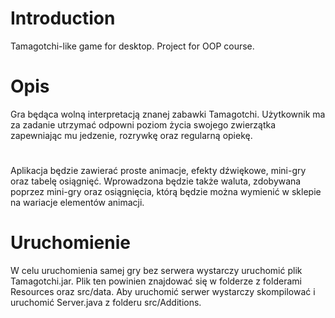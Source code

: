 # Introduction 
Tamagotchi-like game for desktop. Project for OOP course.

# Opis
Gra będąca wolną interpretacją znanej zabawki Tamagotchi. 
Użytkownik ma za zadanie utrzymać odpowni poziom życia swojego zwierzątka zapewniając mu jedzenie, rozrywkę oraz regularną opiekę.
#
Aplikacja będzie zawierać proste animacje, efekty dźwiękowe, mini-gry oraz tabelę osiągnięć.
Wprowadzona będzie także waluta, zdobywana poprzez mini-gry oraz osiągnięcia, którą będzie można wymienić w sklepie na wariacje elementów animacji. 
# Uruchomienie
W celu uruchomienia samej gry bez serwera wystarczy uruchomić plik Tamagotchi.jar. Plik ten powinien
znajdować się w folderze z folderami Resources oraz src/data. Aby uruchomić serwer wystarczy skompilować
i uruchomić Server.java z folderu src/Additions.